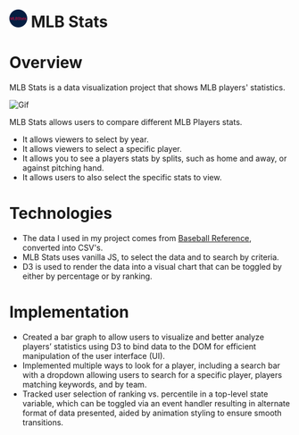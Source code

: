 #  ![Favicon](https://github.com/yrosenberg1/js_project/blob/main/src/assets/mlbstatsfavicon/favicon-32x32.png) MLB Stats
# Overview

MLB Stats is a data visualization project that shows MLB players' statistics. 

![Gif](https://github.com/yrosenberg1/js_project/blob/main/src/assets/js.gif)

 MLB Stats allows users to compare different MLB Players stats.
* It allows viewers to select by year.
* It allows viewers to select a specific player.
* It allows you to see a players stats by splits, such as home and away, or against pitching hand.
* It allows users to also select the specific stats to view. 




<!-- ![wireframe](https://github.com/yrosenberg1/js_project/blob/main/src/images/Capture.PNG) -->

# Technologies

* The data I used in my project comes from [Baseball Reference](https://www.baseball-reference.com/), converted into CSV's.
* MLB Stats uses vanilla JS, to select the data and to search by criteria.
* D3 is used to render the data into a visual chart that can be toggled by either by percentage or by ranking.

# Implementation

* Created a bar graph to allow users to visualize and better analyze players’ statistics using D3 to bind data to the DOM for efficient manipulation of the user interface (UI).
* Implemented multiple ways to look for a player, including a search bar with a dropdown allowing users to search for a specific player, players matching keywords, and by team.
* Tracked user selection of ranking vs. percentile in a top-level state variable, which can be toggled via an event handler resulting in alternate format of data presented, aided by animation styling to ensure smooth transitions.
